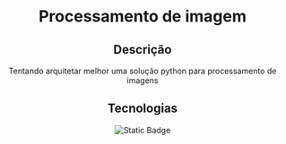 <div align="center">
  <h1>Processamento de imagem</h1>

  ## Descrição
Tentando arquitetar melhor uma solução python para processamento de imagens

  ## Tecnologias
  ![Static Badge](https://img.shields.io/badge/Python-3-blue)

</div>